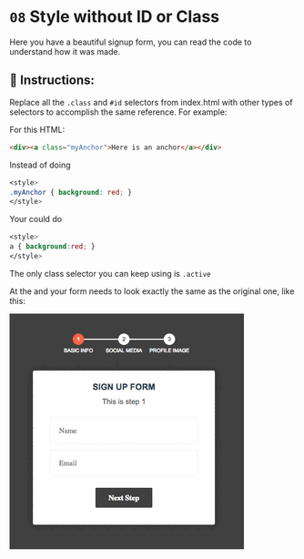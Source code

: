 # `08` Style without ID or Class

Here you have a beautiful signup form, you can read the code to understand how it was made.

## 📝 Instructions:

Replace all the `.class` and `#id` selectors from index.html with other types of selectors to accomplish the same reference.
 For example:

For this HTML:
```html
<div><a class="myAnchor">Here is an anchor</a></div>
```

Instead of doing
```css
<style>
.myAnchor { background: red; }
</style>
```
Your could do
```css
<style>
a { background:red; }
</style>
```

The only class selector you can keep using is `.active`

At the and your form needs to look exactly the same as the original one, like this:

![08-Style-without-id-class](../../.learn/assets/Hl9RhW1.gif?raw=true)


